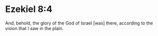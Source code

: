 # Ezekiel 8:4

And, behold, the glory of the God of Israel [was] there, according to the vision that I saw in the plain.